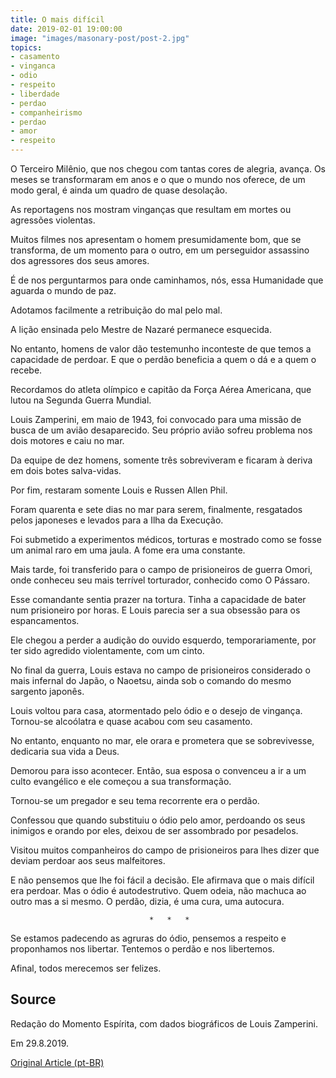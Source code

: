 ```yaml
---
title: O mais difícil
date: 2019-02-01 19:00:00
image: "images/masonary-post/post-2.jpg"
topics: 
- casamento
- vinganca
- odio
- respeito
- liberdade
- perdao
- companheirismo
- perdao
- amor
- respeito
---
```


O Terceiro Milênio, que nos chegou com tantas cores de alegria, avança. Os
meses se transformaram em anos e o que o mundo nos oferece, de um modo geral, é
ainda um quadro de quase desolação.

As reportagens nos mostram vinganças que resultam em mortes ou agressões
violentas.

Muitos filmes nos apresentam o homem presumidamente bom, que se transforma, de
um momento para o outro, em um perseguidor assassino dos agressores dos seus
amores.

É de nos perguntarmos para onde caminhamos, nós, essa Humanidade que aguarda o
mundo de paz.

Adotamos facilmente a retribuição do mal pelo mal.

A lição ensinada pelo Mestre de Nazaré permanece esquecida.

No entanto, homens de valor dão testemunho inconteste de que temos a capacidade
de perdoar. E que o perdão beneficia a quem o dá e a quem o recebe.

Recordamos do atleta olímpico e capitão da Força Aérea Americana, que lutou na
Segunda Guerra Mundial.

Louis Zamperini, em maio de 1943, foi convocado para uma missão de busca de um
avião desaparecido. Seu próprio avião sofreu problema nos dois motores e caiu
no mar.

Da equipe de dez homens, somente três sobreviveram e ficaram à deriva em dois
botes salva-vidas.

Por fim, restaram somente Louis e Russen Allen Phil.

Foram quarenta e sete dias no mar para serem, finalmente, resgatados pelos
japoneses e levados para a Ilha da Execução.

Foi submetido a experimentos médicos, torturas e mostrado como se fosse um
animal raro em uma jaula. A fome era uma constante.

Mais tarde, foi transferido para o campo de prisioneiros de guerra Omori, onde
conheceu seu mais terrível torturador, conhecido como O Pássaro.

Esse comandante sentia prazer na tortura. Tinha a capacidade de bater num
prisioneiro por horas. E Louis parecia ser a sua obsessão para os
espancamentos.

Ele chegou a perder a audição do ouvido esquerdo, temporariamente, por ter sido
agredido violentamente, com um cinto.

No final da guerra, Louis estava no campo de prisioneiros considerado o mais
infernal do Japão, o Naoetsu, ainda sob o comando do mesmo sargento japonês.

Louis voltou para casa, atormentado pelo ódio e o desejo de vingança. Tornou-se
alcoólatra e quase acabou com seu casamento.

No entanto, enquanto no mar, ele orara e prometera que se sobrevivesse,
dedicaria sua vida a Deus.

Demorou para isso acontecer. Então, sua esposa o convenceu a ir a um culto
evangélico e ele começou a sua transformação.

Tornou-se um pregador e seu tema recorrente era o perdão.

Confessou que quando substituiu o ódio pelo amor, perdoando os seus inimigos e
orando por eles, deixou de ser assombrado por pesadelos.

Visitou muitos companheiros do campo de prisioneiros para lhes dizer que deviam
perdoar aos seus malfeitores.

E não pensemos que lhe foi fácil a decisão. Ele afirmava que o mais difícil era
perdoar. Mas o ódio é autodestrutivo. Quem odeia, não machuca ao outro mas a si
mesmo. O perdão, dizia, é uma cura, uma autocura.

                                   *   *   *

Se estamos padecendo as agruras do ódio, pensemos a respeito e proponhamos nos
libertar. Tentemos o perdão e nos libertemos.

Afinal, todos merecemos ser felizes.

## Source
Redação do Momento Espírita, com
dados biográficos de Louis Zamperini.

Em 29.8.2019.

[Original Article (pt-BR)](http://momento.com.br/pt/ler_texto.php?id=5833)
